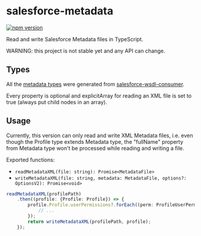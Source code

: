 # salesforce-metadata

[![npm version](https://badge.fury.io/js/salesforce-metadata.svg)](https://badge.fury.io/js/salesforce-metadata)

Read and write Salesforce Metadata files in TypeScript.

WARNING: this project is not stable yet and any API can change.

## Types
All the
[metadata types](https://github.com/kratoon3/salesforce-metadata/blob/master/src/metadata-types.ts)
were generated from
[salesforce-wsdl-consumer](https://github.com/kratoon3/salesforce-wsdl-consumer).

Every property is optional and explicitArray for reading an XML file is set to true 
(always put child nodes in an array).

## Usage
Currently, this version can only read and write XML Metadata files,
i.e. even though the Profile type extends Metadata type, the "fullName" property
from Metadata type won't be processed while reading and writing a file.

Exported functions:
* `readMetadataXML(file: string): Promise<MetadataFile>`  
* `writeMetadataXML(file: string, metadata: MetadataFile, options?: OptionsV2): Promise<void>`

```typescript
readMetadataXML(profilePath)
    .then((profile: {Profile: Profile}) => {
        profile.Profile.userPermissions?.forEach((perm: ProfileUserPermission) => {
            // ...
        });
        return writeMetadataXML(profilePath, profile);
    });
```
